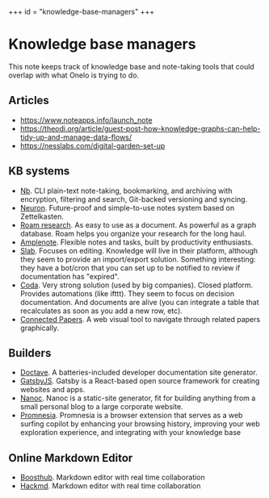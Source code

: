 +++
id = "knowledge-base-managers"
+++

# Knowledge base managers

This note keeps track of knowledge base and note-taking tools that could
overlap with what Onelo is trying to do.

## Articles

* https://www.noteapps.info/launch_note
* https://theodi.org/article/guest-post-how-knowledge-graphs-can-help-tidy-up-and-manage-data-flows/
* https://nesslabs.com/digital-garden-set-up

## KB systems

* [Nb][nb]. CLI plain-text note-taking, bookmarking, and archiving with encryption, filtering and search, Git-backed versioning and syncing.
* [Neuron][neuron]. Future-proof and simple-to-use notes system based on Zettelkasten. 
* [Roam research][roam]. As easy to use as a document. As powerful as a graph database. Roam helps you organize your research for the long haul.
* [Amplenote][amplenote]. Flexible notes and tasks, built by productivity enthusiasts.
* [Slab][slab]. Focuses on editing. Knowledge will live in their platform, although they seem to provide an import/export solution. Something interesting: they have a bot/cron that you can set up to be notified to review if documentation has "expired".
* [Coda][coda]. Very strong solution (used by big companies). Closed platform. Provides automations (like ifttt). They seem to focus on decision documentation. And documents are alive (you can integrate a table that recalculates as soon as you add a new row, etc). 
* [Connected Papers][connpapers]. A web visual tool to navigate through related papers graphically.


## Builders

* [Doctave][doctave]. A batteries-included developer documentation site generator.
* [GatsbyJS][gatsby]. Gatsby is a React-based open source framework for creating
  websites and apps.
* [Nanoc][nanoc]. Nanoc is a static-site generator, fit for building anything
  from a small personal blog to a large corporate website.
* [Promnesia][promnesia]. Promnesia is a browser extension that serves as a web
  surfing copilot by enhancing your browsing history, improving your web exploration
  experience, and integrating with your knowledge base

## Online Markdown Editor

* [Boosthub][boosthub]. Markdown editor with real time collaboration
* [Hackmd][hackmd]. Markdown editor with real time collaboration



[amplenote]: https://www.amplenote.com/
[boosthub]: https://boosthub.io/
[coda]: https://coda.io/welcome
[connpapers]: https://www.connectedpapers.com/
[doctave]: https://github.com/Doctave/doctave
[gatsby]: https://www.gatsbyjs.com/
[hackmd]: https://hackmd.io/
[nanoc]: https://nanoc.ws/
[nb]: https://github.com/xwmx/nb
[neuron]: https://github.com/srid/neuron
[notion]: https://www.notion.so/
[nuclino]: https://www.nuclino.com/
[process]: https://www.process.st/
[promnesia]: https://github.com/karlicoss/promnesia
[roam]: https://roamresearch.com/
[slab]: https://slab.com/
[slite]: https://slite.com/
[tettra]: https://tettra.com/
